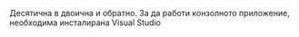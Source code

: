 Десятична в двоична и обратно.
За да работи конзолното приложение, необходима инсталирана Visual Studio
